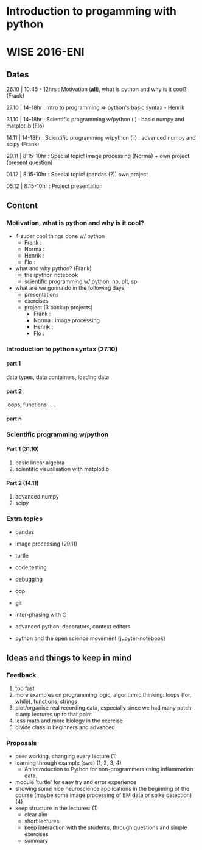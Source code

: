 # Introduction to progamming with python


WISE 2016-ENI
=============


Dates
-----

26.10 | 10:45 - 12hrs : Motivation (**all**), what is python and why is it cool? (Frank)

27.10 | 14-18hr : Intro to programming => python's basic syntax - Henrik

31.10 | 14-18hr : Scientific programming w/python (i) : basic numpy and matplotlib (Flo)

14.11 | 14-18hr : Scientific programming w/python (ii) : advanced numpy and scipy (Frank)

29.11 | 8:15-10hr : Special topic! image processing (Norma) + own project (present question) 

01.12 | 8:15-10hr : Special topic! (pandas  (?)) own project

05.12 | 8:15-10hr : Project presentation


Content
-------

### Motivation, what is python and why is it cool?
* 4 super cool things done w/ python
	* Frank : 
	* Norma : 
	* Henrik : 
	* Flo :
* what and why python? (Frank)
	* the ipython notebook
	* scientific programming w/ python: np, plt, sp
* what are we gonna do in the following days
	* presentations
	* exercises
	* project (3 backup projects)
		* Frank :  
		* Norma : image processing
		* Henrik : 
		* Flo : 

### Introduction to python syntax (27.10)

#### part 1

data types, data containers, loading data

#### part 2
loops, functions
.
.
.
#### part n

### Scientific programming w/python 

#### Part 1 (31.10)
1. basic linear algebra
2. scientific visualisation with matplotlib

#### Part 2 (14.11)
1. advanced numpy
2. scipy

### Extra topics

* pandas

* image processing (29.11)

* turtle

* code testing

* debugging

* oop

* git

* inter-phasing with C

* advanced python: decorators, context editors

* python and the open science movement (jupyter-notebook)


Ideas and things to keep in mind
--------------------------------

### Feedback

1. too fast
2. more examples on programming logic, algorithmic thinking: loops (for, while), functions, strings
3. plot/organise real recording data, especially since we had many patch-clamp lectures up to that point
4. less math and more biology in the exercise
5. divide class in beginners and advanced


### Proposals

* peer working, changing every lecture (1)
* learning through example (swc) (1, 2, 3, 4)
	* An introduction to Python for non-programmers using inflammation data.
* module 'turtle' for easy try and error experience
* showing some nice neuroscience applications in the beginning of the course (maybe some image processing of EM data or spike detection) (4)
* keep structure in the lectures: (1)
	* clear aim
	* short lectures
	* keep interaction with the students, through  questions and simple exercises
	* summary

